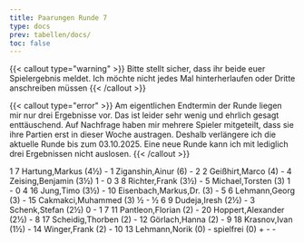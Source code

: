 ```yaml
---
title: Paarungen Runde 7
type: docs
prev: tabellen/docs/
toc: false
---
```


{{< callout type="warning" >}}
Bitte stellt sicher, dass ihr beide euer Spielergebnis meldet. Ich möchte nicht jedes Mal hinterherlaufen oder Dritte anschreiben müssen
{{< /callout >}}

{{< callout type="error" >}}
Am eigentlichen Endtermin der Runde liegen mir nur drei Ergebnisse vor. Das ist leider sehr wenig und ehrlich gesagt enttäuschend. Auf Nachfrage haben mir mehrere Spieler mitgeteilt, dass sie ihre Partien erst in dieser Woche austragen. Deshalb verlängere ich die aktuelle Runde bis zum 03.10.2025. Eine neue Runde kann ich mit lediglich drei Ergebnissen nicht auslosen.
{{< /callout >}}

<runde>
1	7	Hartung,Markus		(4½)	-	1	Ziganshin,Ainur		(6)		-		 
2	2	Geißhirt,Marco		(4)	-	4	Zeising,Benjamin		(3½)	1	-	0	 
3	8	Richter,Frank		(3½)	-	5	Michael,Torsten		(3)	1	-	0	 
4	16	Jung,Timo		(3½)	-	10	Eisenbach,Markus,Dr.		(3)		-		 
5	6	Lehmann,Georg		(3)	-	15	Cakmakci,Muhammed		(3)	½	-	½	 
6	9	Dudeja,Iresh		(2½)	-	3	Schenk,Stefan		(2½)	0	-	1	 
7	11	Pantleon,Florian		(2)	-	20	Hoppert,Alexander		(2½)		-		 
8	17	Scheidig,Thorben		(2)	-	12	Görlach,Hanna		(2)		-		 
9	18	Krasnov,Ivan		(1½)	-	14	Winger,Frank		(2)		-		 
10	13	Lehmann,Norik		(0)	-		spielfrei		(0)	+	-	-	 
</runde>
